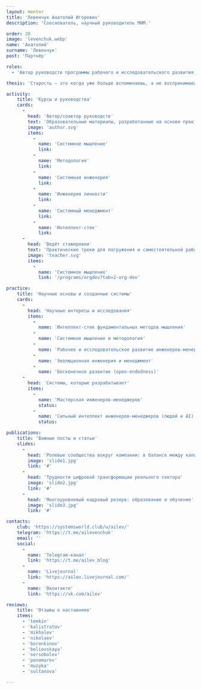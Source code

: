 ```yaml
---
layout: mentor
title: 'Левенчук Анатолий Игоревич'
description: 'Сооснователь, научный руководитель МИМ.'

order: 20
image: 'levenchuk.webp'
name: 'Анатолий'
surname: 'Левенчук'
post: 'Партнёр'

roles:
  - 'Автор руководств программы рабочего и исследовательского развития инженеров-менеджеров'

thesis: 'Старость — это когда уже больше вспоминаешь, а не воспринимаешь.'

activity:
    title: 'Курсы и руководства'
    cards:
      -
        head: 'Автор/соавтор руководств'
        text: 'Образовательные материалы, разработанные на основе практики и исследований'
        image: 'author.svg'
        items:
          -
            name: 'Cистемное мышление'
            link:
          -
            name: 'Методология'
            link:
          -
            name: 'Системная инженерия'
            link:
          -
            name: 'Инженерия личности'
            link:
          -
            name: 'Системный менеджмент'
            link:
          -
            name: 'Интеллект-стек'
            link:
      -
        head: 'Ведёт стажировки'
        text: 'Практические треки для погружения и самостоятельной работы'
        image: 'teacher.svg'
        items:
          -
            name: 'Cистемное мышление'
            link: '/programs/orgdev?tab=2-org-dev'

practice:
    title: 'Научные основы и созданные системы'
    cards:
      -
        head: 'Научные интересы и исследования'
        items:
          -
            name: 'Интеллект-стек фундаментальных методов мышления'
          -
            name: 'Системное мышление и методология'
          -
            name: 'Рабочее и исследовательское развитие инженеров-менеджеров'
          -
            name: 'Эволюционная инженерия и менеджмент'
          -
            name: 'Бесконечное развитие (open-endedness)'
      -
        head: 'Системы, которые разрабатывает'
        items:
          -
            name: 'Мастерская инженеров-менеджеров'
            status:
          -
            name: 'Сильный интеллект инженеров-менеджеров (людей и AI)'
            status:

publications:
    title: 'Важные посты и статьи'
    slides:
      -
        head: 'Ролевые сообщества вокруг компании: в балансе между капитализмом и социализмом'
        image: 'slide1.jpg'
        link: '#'
      -
        head: 'Трудности цифровой трансформации реального сектора'
        image: 'slide2.jpg'
        link: '#'
      -
        head: 'Многоуровневый кадровый резерв: образование и обучение'
        image: 'slide3.jpg'
        link: '#'

contacts:
    club: 'https://systemsworld.club/u/ailev/'
    telegram: 'https://t.me/ailevenchuk'
    email: ''
    social:
      -
        name: 'Telegram-канал'
        link: 'https://t.me/ailev_blog'
      -
        name: 'Livejournal'
        link: 'https://ailev.livejournal.com/'
      -
        name: 'Вконтакте'
        link: 'https://vk.com/ailev'

reviews:
    title: 'Отзывы о наставнике'
    items:
      - 'temkin'
      - 'kalistratov'
      - 'mikhalev'
      - 'nikolaev'
      - 'boronkinov'
      - 'beliovskaya'
      - 'sersobolev'
      - 'ponomarev'
      - 'muzyka'
      - 'sultanova'

---
```

